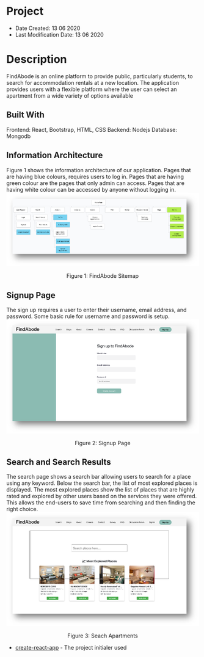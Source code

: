 # Project
- Date Created: 13 06 2020
- Last Modification Date: 13 06 2020

# Description
FindAbode is an online platform to provide public, particularly students, to search for accommodation rentals at a new location. The application provides users with a flexible platform where the user can select an apartment from a wide variety of options available

## Built With
Frontend: React, Bootstrap, HTML, CSS
Backend: Nodejs
Database: Mongodb

## Information Architecture
Figure 1 shows the information architecture of our application. Pages that are having blue colours, requires users to log in. Pages that are having green colour are the pages that only admin can access. Pages that are having white colour can be accessed by anyone without logging in.
![Alt Text](https://github.com/ruminder-hub/findabode/blob/master/screenshots/architecture.png)
 <p align="center">Figure 1: FindAbode Sitemap </p>
 
## Signup Page
The sign up requires a user to enter their username, email address, and password. Some basic rule for username and password is setup.
![Alt Text](https://github.com/ruminder-hub/findabode/blob/master/screenshots/signup_page.png)
 <p align="center">Figure 2: Signup Page </p>
 
## Search and Search Results
The search page shows a search bar allowing users to search for a place using any keyword. Below the search bar, the list of most explored places is displayed. The most explored places show the list of places that are highly rated and explored by other users based on the services they were offered. This allows the end-users to save time from searching and then finding the right choice.
![Alt Text](https://github.com/ruminder-hub/findabode/blob/master/screenshots/search_page.png)
 <p align="center">Figure 3: Seach Apartments</p>


- [create-react-app](https://create-react-app.dev/) - The project initialer used
